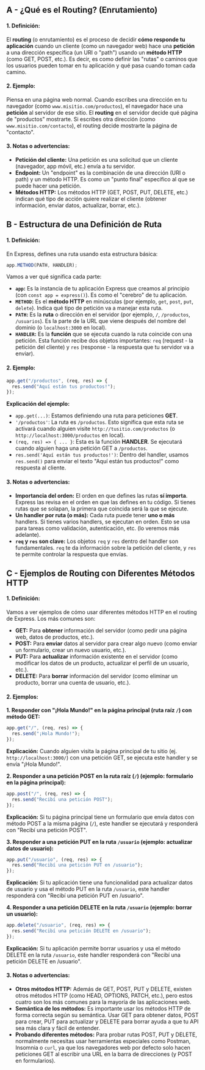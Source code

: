 ## A - ¿Qué es el Routing? (Enrutamiento)

#### 1. **Definición:**

El **routing** (o enrutamiento) es el proceso de decidir **cómo responde tu aplicación** cuando un cliente (como un navegador web) hace una **petición** a una dirección específica (un URI o "path") usando un **método HTTP** (como GET, POST, etc.). Es decir, es como definir las "rutas" o caminos que los usuarios pueden tomar en tu aplicación y qué pasa cuando toman cada camino.

#### 2. **Ejemplo:**

Piensa en una página web normal. Cuando escribes una dirección en tu navegador (como `www.misitio.com/productos`), el navegador hace una **petición** al servidor de ese sitio. El **routing** en el servidor decide qué página de "productos" mostrarte. Si escribes otra dirección (como `www.misitio.com/contacto`), el routing decide mostrarte la página de "contacto".

#### 3. **Notas o advertencias:**

- **Petición del cliente:** Una petición es una solicitud que un cliente (navegador, app móvil, etc.) envía a tu servidor.
- **Endpoint:** Un "endpoint" es la combinación de una dirección (URI o path) y un método HTTP. Es como un "punto final" específico al que se puede hacer una petición.
- **Métodos HTTP:** Los métodos HTTP (GET, POST, PUT, DELETE, etc.) indican qué tipo de acción quiere realizar el cliente (obtener información, enviar datos, actualizar, borrar, etc.).

## B - Estructura de una Definición de Ruta

#### 1. **Definición:**

En Express, defines una ruta usando esta estructura básica:

```javascript
app.METHOD(PATH, HANDLER);
```

Vamos a ver qué significa cada parte:

- **`app`:** Es la instancia de tu aplicación Express que creamos al principio (con `const app = express()`). Es como el "cerebro" de tu aplicación.
- **`METHOD`:** Es el **método HTTP** en minúsculas (por ejemplo, `get`, `post`, `put`, `delete`). Indica qué tipo de petición va a manejar esta ruta.
- **`PATH`:** Es la **ruta** o dirección en el servidor (por ejemplo, `/`, `/productos`, `/usuarios`). Es la parte de la URL que viene después del nombre del dominio (o `localhost:3000` en local).
- **`HANDLER`:** Es la **función** que se ejecuta cuando la ruta coincide con una petición. Esta función recibe dos objetos importantes: `req` (request - la petición del cliente) y `res` (response - la respuesta que tu servidor va a enviar).

#### 2. **Ejemplo:**

```javascript
app.get("/productos", (req, res) => {
  res.send("Aquí están tus productos!");
});
```

**Explicación del ejemplo:**

- `app.get(...)`: Estamos definiendo una ruta para peticiones **GET**.
- `'/productos'`: La ruta es `/productos`. Esto significa que esta ruta se activará cuando alguien visite `http://tusitio.com/productos` (o `http://localhost:3000/productos` en local).
- `(req, res) => { ... }`: Esta es la función **HANDLER**. Se ejecutará cuando alguien haga una petición GET a `/productos`.
- `res.send('Aquí están tus productos!')`: Dentro del handler, usamos `res.send()` para enviar el texto "Aquí están tus productos!" como respuesta al cliente.

#### 3. **Notas o advertencias:**

- **Importancia del orden:** El orden en que defines las rutas **sí importa**. Express las revisa en el orden en que las defines en tu código. Si tienes rutas que se solapan, la primera que coincida será la que se ejecute.
- **Un handler por ruta (o más):** Cada ruta puede tener **uno o más** handlers. Si tienes varios handlers, se ejecutan en orden. Esto se usa para tareas como validación, autenticación, etc. (lo veremos más adelante).
- **`req` y `res` son clave:** Los objetos `req` y `res` dentro del handler son fundamentales. `req` te da información sobre la petición del cliente, y `res` te permite controlar la respuesta que envías.

## C - Ejemplos de Routing con Diferentes Métodos HTTP

#### 1. **Definición:**

Vamos a ver ejemplos de cómo usar diferentes métodos HTTP en el routing de Express. Los más comunes son:

- **GET:** Para **obtener** información del servidor (como pedir una página web, datos de productos, etc.).
- **POST:** Para **enviar** datos al servidor para crear algo nuevo (como enviar un formulario, crear un nuevo usuario, etc.).
- **PUT:** Para **actualizar** información existente en el servidor (como modificar los datos de un producto, actualizar el perfil de un usuario, etc.).
- **DELETE:** Para **borrar** información del servidor (como eliminar un producto, borrar una cuenta de usuario, etc.).

#### 2. **Ejemplos:**

**1. Responder con "¡Hola Mundo!" en la página principal (ruta raíz `/`) con método GET:**

```javascript
app.get("/", (req, res) => {
  res.send("¡Hola Mundo!");
});
```

**Explicación:** Cuando alguien visita la página principal de tu sitio (ej. `http://localhost:3000/`) con una petición GET, se ejecuta este handler y se envía "¡Hola Mundo!".

**2. Responder a una petición POST en la ruta raíz (`/`) (ejemplo: formulario en la página principal):**

```javascript
app.post("/", (req, res) => {
  res.send("Recibí una petición POST");
});
```

**Explicación:** Si tu página principal tiene un formulario que envía datos con método POST a la misma página (`/`), este handler se ejecutará y responderá con "Recibí una petición POST".

**3. Responder a una petición PUT en la ruta `/usuario` (ejemplo: actualizar datos de usuario):**

```javascript
app.put("/usuario", (req, res) => {
  res.send("Recibí una petición PUT en /usuario");
});
```

**Explicación:** Si tu aplicación tiene una funcionalidad para actualizar datos de usuario y usa el método PUT en la ruta `/usuario`, este handler responderá con "Recibí una petición PUT en /usuario".

**4. Responder a una petición DELETE en la ruta `/usuario` (ejemplo: borrar un usuario):**

```javascript
app.delete("/usuario", (req, res) => {
  res.send("Recibí una petición DELETE en /usuario");
});
```

**Explicación:** Si tu aplicación permite borrar usuarios y usa el método DELETE en la ruta `/usuario`, este handler responderá con "Recibí una petición DELETE en /usuario".

#### 3. **Notas o advertencias:**

- **Otros métodos HTTP:** Además de GET, POST, PUT y DELETE, existen otros métodos HTTP (como HEAD, OPTIONS, PATCH, etc.), pero estos cuatro son los más comunes para la mayoría de las aplicaciones web.
- **Semántica de los métodos:** Es importante usar los métodos HTTP de forma correcta según su semántica. Usar GET para obtener datos, POST para crear, PUT para actualizar y DELETE para borrar ayuda a que tu API sea más clara y fácil de entender.
- **Probando diferentes métodos:** Para probar rutas POST, PUT y DELETE, normalmente necesitas usar herramientas especiales como Postman, Insomnia o `curl`, ya que los navegadores web por defecto solo hacen peticiones GET al escribir una URL en la barra de direcciones (y POST en formularios).
